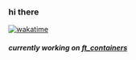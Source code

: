 ### hi there

[![wakatime](https://wakatime.com/badge/user/7b6b66f5-8a9a-4187-ad50-0659cf472418.svg)](https://wakatime.com/@7b6b66f5-8a9a-4187-ad50-0659cf472418)

##### currently working on [ft_containers](https://github.com/louisnfr/ft_containers)
